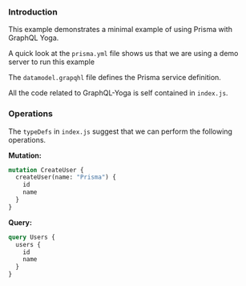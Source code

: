 ### Introduction

This example demonstrates a minimal example of using Prisma with GraphQL Yoga.

A quick look at the `prisma.yml` file shows us that we are using a demo server to run this example

The `datamodel.grapqhl` file defines the Prisma service definition.

All the code related to GraphQL-Yoga is self contained in `index.js`.

### Operations

The `typeDefs` in `index.js` suggest that we can perform the following operations. 

**Mutation:**

```graphql
mutation CreateUser {
  createUser(name: "Prisma") {
    id
    name
  }
}
```

**Query:**

```graphql
query Users {
  users {
    id
    name
  }
}
```
